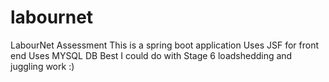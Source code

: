 # labournet
LabourNet Assessment
This is a spring boot application
Uses JSF for front end
Uses MYSQL DB
Best I could do with Stage 6 loadshedding and juggling work :)
